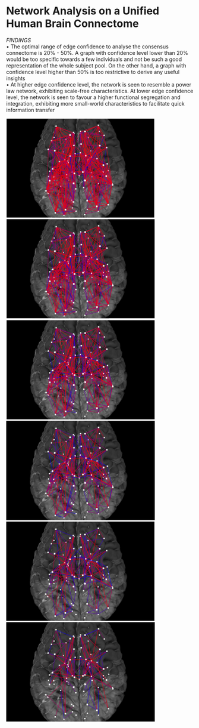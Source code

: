 # Network Analysis on a Unified Human Brain Connectome

*FINDINGS*<br/>
•	The optimal range of edge confidence to analyse the consensus connectome is 20% - 50%. A graph with confidence level lower than 20% would be too specific towards a few individuals and not be such a good representation of the whole subject pool. On the other hand, a graph with confidence level higher than 50% is too restrictive to derive any useful insights<br/>
•	At higher edge confidence level, the network is seen to resemble a power law network, exhibiting scale-free characteristics. At lower edge confidence level, the network is seen to favour a higher functional segregation and integration, exhibiting more small-world characteristics to facilitate quick information transfer

<div>
<img src="/2020_CHAN_Jingwei/results/brain_img/brain_20.PNG" width="400" />
<img src="/2020_CHAN_Jingwei/results/brain_img/brain_30.PNG" width="400" />
<img src="/2020_CHAN_Jingwei/results/brain_img/brain_40.PNG" width="400" /><br/>
<img src="/2020_CHAN_Jingwei/results/brain_img/brain_50.PNG" width="400" />
<img src="/2020_CHAN_Jingwei/results/brain_img/brain_60.PNG" width="400" />
<img src="/2020_CHAN_Jingwei/results/brain_img/brain_70.PNG" width="400" />
<div/>
